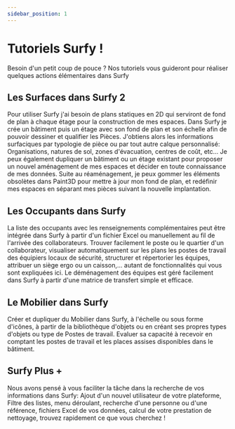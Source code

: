 ```yaml
---
sidebar_position: 1
---
```


# Tutoriels Surfy !

Besoin d'un petit coup de pouce ? Nos tutoriels vous guideront pour réaliser quelques actions élémentaires dans Surfy

## Les Surfaces dans Surfy 2

Pour utiliser Surfy j'ai besoin de plans statiques en 2D qui serviront de fond de plan à chaque étage pour la construction de mes espaces.
Dans Surfy je crée un bâtiment puis un étage avec son fond de plan et son échelle afin de pouvoir dessiner et qualifier les Pièces.
J'obtiens alors les informations surfaciques par typologie de pièce ou par tout autre calque personnalisé: Organisations, natures de sol, zones d'évacuation, centres de coût, etc...
Je peux également dupliquer un bâtiment ou un étage existant pour proposer un nouvel aménagement de mes espaces et décider en toute connaissance de mes données.
Suite au réaménagement, je peux gommer les éléments obsolètes dans Paint3D pour mettre à jour mon fond de plan, et redéfinir mes espaces en séparant mes pièces suivant la nouvelle implantation.

## Les Occupants dans Surfy

La liste des occupants avec les renseignements complémentaires peut être intégrée dans Surfy à partir d'un fichier Excel ou manuellement au fil de l'arrivée des collaborateurs.
Trouver facilement le poste ou le quartier d'un collaborateur, visualiser automatiquement sur les plans les postes de travail des équipiers locaux de sécurité, structurer et répertorier les équipes, attribuer un siège ergo ou un caisson,... autant de fonctionnalités qui vous sont expliquées ici.
Le déménagement des équipes est géré facilement dans Surfy à partir d'une matrice de transfert simple et efficace.

## Le Mobilier dans Surfy

Créer et dupliquer du Mobilier dans Surfy, à l'échelle ou sous forme d'icônes, à partir de la bibliothèque d'objets ou en créant ses propres types d'objets ou type de Postes de travail.
Evaluer sa capacité à recevoir en comptant les postes de travail et les places assises disponibles dans le bâtiment.

## Surfy Plus +

Nous avons pensé à vous faciliter la tâche dans la recherche de vos informations dans Surfy: Ajout d'un nouvel utilisateur de votre plateforme, Filtre des listes, menu déroulant, recherche d'une personne ou d'une référence, fichiers Excel de vos données, calcul de votre prestation de nettoyage, trouvez rapidement ce que vous cherchez !
